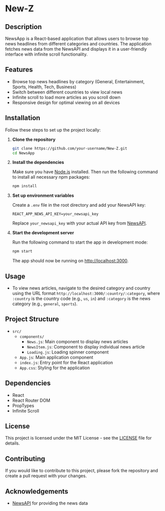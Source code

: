 # New-Z

## Description

NewsApp is a React-based application that allows users to browse top news headlines from different categories and countries. The application fetches news data from the NewsAPI and displays it in a user-friendly interface with infinite scroll functionality.

## Features

- Browse top news headlines by category (General, Entertainment, Sports, Health, Tech, Business)
- Switch between different countries to view local news
- Infinite scroll to load more articles as you scroll down
- Responsive design for optimal viewing on all devices

## Installation

Follow these steps to set up the project locally:

1. **Clone the repository**

    ```bash
    git clone https://github.com/your-username/New-Z.git
    cd NewsApp
    ```

2. **Install the dependencies**

    Make sure you have [Node.js](https://nodejs.org/) installed. Then run the following command to install all necessary npm packages:

    ```bash
    npm install
    ```

3. **Set up environment variables**

    Create a `.env` file in the root directory and add your NewsAPI key:

    ```plaintext
    REACT_APP_NEWS_API_KEY=your_newsapi_key
    ```

    Replace `your_newsapi_key` with your actual API key from [NewsAPI](https://newsapi.org/).

4. **Start the development server**

    Run the following command to start the app in development mode:

    ```bash
    npm start
    ```

    The app should now be running on [http://localhost:3000](http://localhost:3000).

## Usage

- To view news articles, navigate to the desired category and country using the URL format `http://localhost:3000/:country/:category`, where `:country` is the country code (e.g., `us`, `in`) and `:category` is the news category (e.g., `general`, `sports`).

## Project Structure

- `src/`
  - `components/`
    - `News.js`: Main component to display news articles
    - `NewsItem.js`: Component to display individual news article
    - `Loading.js`: Loading spinner component
  - `App.js`: Main application component
  - `index.js`: Entry point for the React application
  - `App.css`: Styling for the application

## Dependencies

- React
- React Router DOM
- PropTypes
- Infinite Scroll

## License

This project is licensed under the MIT License - see the [LICENSE](LICENSE) file for details.

## Contributing

If you would like to contribute to this project, please fork the repository and create a pull request with your changes.

## Acknowledgements

- [NewsAPI](https://newsapi.org/) for providing the news data
